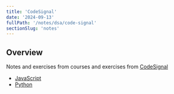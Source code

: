 ```yaml
---
title: 'CodeSignal'
date: '2024-09-13'
fullPath: '/notes/dsa/code-signal'
sectionSlug: 'notes'
---
```


## Overview

Notes and exercises from courses and exercises from [CodeSignal](https://learn.codesignal.com/)

- [JavaScript](/notes/dsa/code-signal/javascript)
- [Python](/notes/dsa/code-signal/python)

